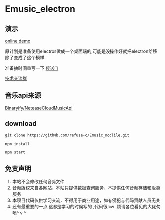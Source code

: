 # Emusic_electron

## 演示

[online demo](http:164.155.70.80/pc)

原计划是准备使用electron做成一个桌面端的,可能是没操作好就把electron给移除了变成了这个模样.

准备抽时间重写一下 [传送门](https://github.com/refuse-c/Emusic_pc.git)


[技术交流群](https://jq.qq.com/?_wv=1027&k=9nTPn8B7)


## 音乐api来源
[Binaryify/NeteaseCloudMusicApi](https://github.com/Binaryify/NeteaseCloudMusicApi)


 ## download
 ```
 git clone https://github.com/refuse-c/Emusic_moblile.git

 npm install 
 
 npm start
 ```
 
 ## 免责声明

1. 本站不会修改任何音频文件
2. 音频版权来自各网站，本站只提供数据查询服务，不提供任何音频存储和贩卖服务
3. 本项目代码仅供学习交流，不得用于商业用途，如有侵犯与代码贡献人员无关
4. 还有最重要的一点,这都是学习的时候写的 ,代码很low ,烦请各位看见的大佬勿喷^ v ^
